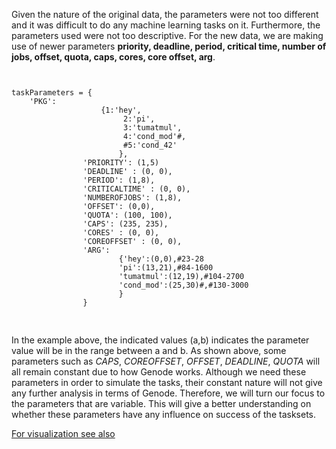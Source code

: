 Given the nature of the original data, the parameters were not too different and it was difficult to do any machine learning tasks on it. Furthermore, the parameters used were not too descriptive. For the new data, we are making use of newer parameters **priority, deadline, period, critical time, number of jobs, offset, quota, caps, cores, core offset, arg**.

<pre>
<code>

taskParameters = {	
    'PKG': 
					{1:'hey',
						 2:'pi',
						 3:'tumatmul',
						 4:'cond_mod'#,
						 #5:'cond_42'
						},
				'PRIORITY': (1,5) 
				'DEADLINE' : (0, 0),
				'PERIOD': (1,8),
				'CRITICALTIME' : (0, 0), 
				'NUMBEROFJOBS': (1,8),
				'OFFSET': (0,0),
				'QUOTA': (100, 100),  
				'CAPS': (235, 235), 
				'CORES' : (0, 0),
				'COREOFFSET' : (0, 0),
				'ARG':
						{'hey':(0,0),#23-28
						'pi':(13,21),#84-1600
						'tumatmul':(12,19),#104-2700
						'cond_mod':(25,30)#,#130-3000
						}
				}

</code>
</pre>
In the example above, the indicated values (a,b) indicates the parameter value will be in the range between a and b. As shown above, some parameters such as *CAPS*, *COREOFFSET*, *OFFSET*, *DEADLINE*, *QUOTA* will all remain constant due to how Genode works. Although we need these parameters in order to simulate the tasks, their constant nature will not give any further analysis in terms of Genode. Therefore, we will turn our focus to the parameters that are variable. This will give a better understanding on whether these parameters have any influence on success of the tasksets. 


[For visualization see also](https://towardsdatascience.com/the-next-level-of-data-visualization-in-python-dd6e99039d5e)
